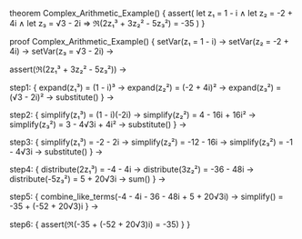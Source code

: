 theorem Complex_Arithmetic_Example() {
  assert(
    let z₁ = 1 - i ∧
    let z₂ = -2 + 4i ∧
    let z₃ = √3 - 2i ⇒
    ℜ(2z₁³ + 3z₂² - 5z₃²) = -35
  )
}

proof Complex_Arithmetic_Example() {
  setVar(z₁ = 1 - i) →
  setVar(z₂ = -2 + 4i) →
  setVar(z₃ = √3 - 2i) →
  
  assert(ℜ(2z₁³ + 3z₂² - 5z₃²)) →
  
  step1: {
    expand(z₁³) = (1 - i)³ →
    expand(z₂²) = (-2 + 4i)² →
    expand(z₃²) = (√3 - 2i)² →
    substitute()
  } →
  
  step2: {
    simplify(z₁³) = (1 - i)(-2i) →
    simplify(z₂²) = 4 - 16i + 16i² →
    simplify(z₃²) = 3 - 4√3i + 4i² →
    substitute()
  } →
  
  step3: {
    simplify(z₁³) = -2 - 2i →
    simplify(z₂²) = -12 - 16i →
    simplify(z₃²) = -1 - 4√3i →
    substitute()
  } →
  
  step4: {
    distribute(2z₁³) = -4 - 4i →
    distribute(3z₂²) = -36 - 48i →
    distribute(-5z₃²) = 5 + 20√3i →
    sum()
  } →
  
  step5: {
    combine_like_terms(-4 - 4i - 36 - 48i + 5 + 20√3i) →
    simplify() = -35 + (-52 + 20√3)i
  } →
  
  step6: {
    assert(ℜ(-35 + (-52 + 20√3)i) = -35)
  }
}